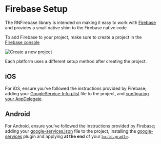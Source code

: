 # Firebase Setup

The RNFirebase library is intended on making it easy to work with [Firebase](https://firebase.google.com/) and provides a small native shim to the Firebase native code.

To add Firebase to your project, make sure to create a project in the [Firebase console](https://firebase.google.com/console)

![Create a new project](https://i.imgur.com/KbbamwD.png)

Each platform uses a different setup method after creating the project.

## iOS

For iOS, ensure you've followed the instructions provided by Firebase; adding your [GoogleService-Info.plist](https://github.com/invertase/react-native-firebase/blob/master/tests/ios/GoogleService-Info.plist)
file to the project, and [configuring your AppDelegate](https://github.com/invertase/react-native-firebase/blob/master/tests/ios/ReactNativeFirebaseDemo/AppDelegate.m#L20).

## Android

For Android, ensure you've followed the instructions provided by Firebase; adding your [google-services.json](https://github.com/invertase/react-native-firebase/blob/master/tests/android/app/google-services.json)
file to the project, installing the [google-services](https://github.com/invertase/react-native-firebase/blob/master/tests/android/build.gradle#L9)
  plugin and applying **at the end** of your [`build.gradle`](https://github.com/invertase/react-native-firebase/blob/master/tests/android/app/build.gradle#L144).
